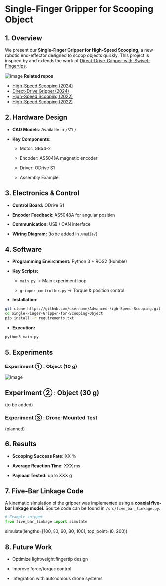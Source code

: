 # Single-Finger Gripper for Scooping Object
## 1. Overview

We present our **Single-Finger Gripper for High-Speed Scooping**, a new robotic end-effector designed to scoop objects quickly.
This project is inspired by and extends the work of [Direct-Drive-Gripper-with-Swivel-Fingertips](https://github.com/JS-RML/Direct-Drive-Gripper-with-Swivel-Fingertips).\
\
![Image](https://github.com/user-attachments/assets/ff8aee65-1ade-4aa5-98c2-da446d936d9f)
**Related repos**
* [High-Speed Scooping (2024)](https://github.com/JS-RML/Advanced-high-speed-scooping/tree/main)
* [Direct-Drive Gripper (2024)](https://github.com/JS-RML/Direct-Drive-Gripper-with-Swivel-Fingertips)
* [High-Speed Scooping (2022)](https://github.com/JS-RML/high_speed_scooping)
* [High-Speed Scooping (2022)](https://github.com/JS-RML/ddh_hardware)

## 2. Hardware Design

* **CAD Models**: Available in `/STL/`

* **Key Components**:

  * Motor: GB54-2

  * Encoder: AS5048A magnetic encoder

  * Driver: ODrive S1

  * Assembly Example:


## 3. Electronics & Control

* **Control Board:** ODrive S1

* **Encoder Feedback:** AS5048A for angular position

* **Communication:** USB / CAN interface

* **Wiring Diagram:** (to be added in `/Media/`)

## 4. Software

* **Programming Environment:** Python 3 + ROS2 (Humble)

* **Key Scripts:**

  * `main.py` → Main experiment loop

  * `gripper_controller.py` → Torque & position control

* **Installation:**

```bash
git clone https://github.com/username/Advanced-High-Speed-Scooping.git cd Advanced-High-Speed-Scooping pip install -r requirements.txt 
cd Single-Finger-Gripper-for-Scooping-Object
pip install -r requirements.txt
```

* **Execution:**

```bash 
python3 main.py
```
  
## 5. Experiments
### Experiment ① : Object (10 g)
![Image](https://github.com/user-attachments/assets/c4ebd16a-ba07-4b57-8cf1-6ba6bf7666ab)
## Experiment ② : Object (30 g)

(to be added)

### Experiment ③ : Drone-Mounted Test

(planned)

## 6. Results

* **Scooping Success Rate:** XX %

* **Average Reaction Time:** XXX ms

* **Payload Tested:** up to XXX g

## 7. Five-Bar Linkage Code

A kinematic simulation of the gripper was implemented using a **coaxial five-bar linkage model**.
Source code can be found in `/src/five_bar_linkage.py`.

```python
# Example snippet
from five_bar_linkage import simulate
```

simulate(lengths=[100, 80, 60, 80, 100], top_point=(0, 200))

## 8. Future Work

* Optimize lightweight fingertip design

* Improve force/torque control

* Integration with autonomous drone systems
